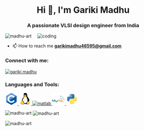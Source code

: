 <h1 align="center">Hi 👋, I'm Gariki Madhu</h1>
<h3 align="center">A passionate VLSI design engineer from India</h3>

<img align="right" alt="coding" width="400" src="https://cdn.dribbble.com/users/1059583/screenshots/4171367/coding-freak.gif">

<p align="left"> <img src="https://komarev.com/ghpvc/?username=madhu-art&label=Profile%20views&color=0e75b6&style=flat" alt="madhu-art" /> </p>

- 📫 How to reach me **garikimadhu46595@gmail.com**

<h3 align="left">Connect with me:</h3>
<p align="left">
<a href="https://linkedin.com/in/gariki madhu" target="blank"><img align="center" src="https://raw.githubusercontent.com/rahuldkjain/github-profile-readme-generator/master/src/images/icons/Social/linked-in-alt.svg" alt="gariki madhu" height="30" width="40" /></a>
</p>

<h3 align="left">Languages and Tools:</h3>
<p align="left"> <a href="https://www.cprogramming.com/" target="_blank" rel="noreferrer"> <img src="https://raw.githubusercontent.com/devicons/devicon/master/icons/c/c-original.svg" alt="c" width="40" height="40"/> </a> <a href="https://www.linux.org/" target="_blank" rel="noreferrer"> <img src="https://raw.githubusercontent.com/devicons/devicon/master/icons/linux/linux-original.svg" alt="linux" width="40" height="40"/> </a> <a href="https://www.mathworks.com/" target="_blank" rel="noreferrer"> <img src="https://upload.wikimedia.org/wikipedia/commons/2/21/Matlab_Logo.png" alt="matlab" width="40" height="40"/> </a> <a href="https://www.mysql.com/" target="_blank" rel="noreferrer"> <img src="https://raw.githubusercontent.com/devicons/devicon/master/icons/mysql/mysql-original-wordmark.svg" alt="mysql" width="40" height="40"/> </a> <a href="https://www.python.org" target="_blank" rel="noreferrer"> <img src="https://raw.githubusercontent.com/devicons/devicon/master/icons/python/python-original.svg" alt="python" width="40" height="40"/> </a> </p>

<p><img align="left" src="https://github-readme-stats.vercel.app/api/top-langs?username=madhu-art&show_icons=true&locale=en&layout=compact" alt="madhu-art" /></p>

<p>&nbsp;<img align="center" src="https://github-readme-stats.vercel.app/api?username=madhu-art&show_icons=true&locale=en" alt="madhu-art" /></p>

<p><img align="center" src="https://github-readme-streak-stats.herokuapp.com/?user=madhu-art&" alt="madhu-art" /></p>
